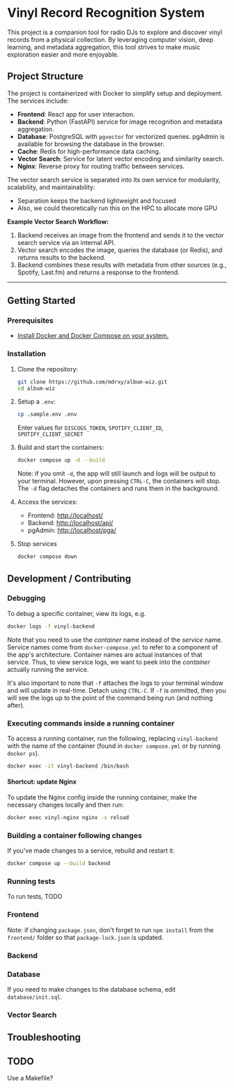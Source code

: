 # Vinyl Record Recognition System

This project is a companion tool for radio DJs to explore and discover vinyl records from a physical collection. By leveraging computer vision, deep learning, and metadata aggregation, this tool strives to make music exploration easier and more enjoyable.

## Project Structure

The project is containerized with Docker to simplify setup and deployment. The services include:

- **Frontend**: React app for user interaction.
- **Backend**: Python (FastAPI) service for image recognition and metadata aggregation.
- **Database**: PostgreSQL with `pgvector` for vectorized queries. pgAdmin is available for browsing the database in the browser.
- **Cache**: Redis for high-performance data caching.
- **Vector Search**: Service for latent vector encoding and similarity search.
- **Nginx**: Reverse proxy for routing traffic between services.

The vector search service is separated into its own service for modularity, scalability, and maintainability:

- Separation keeps the backend lightweight and focused
- Also, we could theoretically run this on the HPC to allocate more GPU

**Example Vector Search Workflow:**

1. Backend receives an image from the frontend and sends it to the vector search service via an internal API.
2. Vector search encodes the image, queries the database (or Redis), and returns results to the backend.
3. Backend combines these results with metadata from other sources (e.g., Spotify, Last.fm) and returns a response to the frontend.

---

## Getting Started

### Prerequisites

- [Install Docker and Docker Compose on your system.](https://docs.docker.com/compose/install/)

### Installation

1. Clone the repository:

   ```bash
   git clone https://github.com/mdrxy/album-wiz.git
   cd album-wiz
   ```

2. Setup a `.env`:

    ```bash
    cp .sample.env .env
    ```

    Enter values for `DISCOGS_TOKEN`, `SPOTIFY_CLIENT_ID`, `SPOTIFY_CLIENT_SECRET`

3. Build and start the containers:

    ```bash
    docker compose up -d --build
    ```

    Note: if you omit `-d`, the app will still launch and logs will be output to your terminal. However, upon pressing `CTRL-C`, the containers will stop. The `-d` flag detaches the containers and runs them in the background.

4. Access the services:
   - Frontend: <http://localhost/>
   - Backend: <http://localhost/api/>
   - pgAdmin: <http://localhost/pga/>

5. Stop services

    ```bash
    docker compose down
    ```

## Development / Contributing

### Debugging

To debug a specific container, view its logs, e.g.

```bash
docker logs -f vinyl-backend
```

Note that you need to use the *container* name instead of the *service* name. Service names come from `docker-compose.yml` to refer to a component of the app's architecture. Container names are actual instances of that service. Thus, to view service logs, we want to peek into the *container* actually running the service.

It's also important to note that `-f` attaches the logs to your terminal window and will update in real-time. Detach using `CTRL-C`. If `-f` is ommitted, then you will see the logs up to the point of the command being run (and nothing after).

### Executing commands inside a running container

To access a running container, run the following, replacing `vinyl-backend` with the name of the container (found in `docker compose.yml` or by running `docker ps`).

```bash
docker exec -it vinyl-backend /bin/bash
```

#### Shortcut: update Nginx

To update the Nginx config inside the running container, make the necessary changes locally and then run:

```bash
docker exec vinyl-nginx nginx -s reload
```

### Building a container following changes

If you've made changes to a service, rebuild and restart it:

```bash
docker compose up --build backend
```

### Running tests

To run tests,
TODO

### Frontend

Note: if changing `package.json`, don't forget to run `npm install` from the `frontend/` folder so that `package-lock.json` is updated.

### Backend

### Database

If you need to make changes to the database schema, edit `database/init.sql`.

### Vector Search

## Troubleshooting

## TODO

Use a Makefile?
